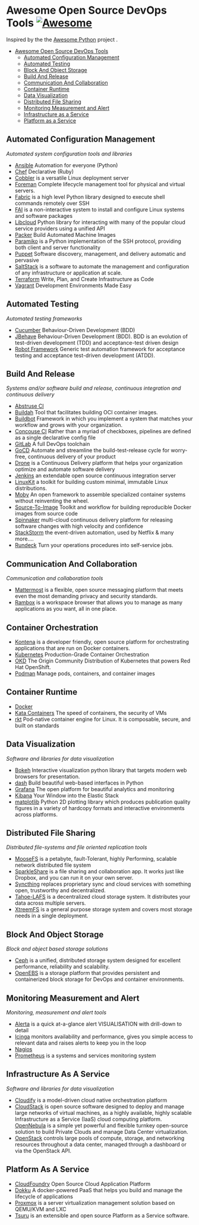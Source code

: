 # Awesome Open Source DevOps Tools [![Awesome](https://cdn.rawgit.com/sindresorhus/awesome/d7305f38d29fed78fa85652e3a63e154dd8e8829/media/badge.svg)](https://github.com/sindresorhus/awesome)

Inspired by the the [Awesome Python] project .

[Awesome Python]: https://awesome-python.com/

- [Awesome Open Source DevOps Tools](#awesome-open-source-devops-tools)
    - [Automated Configuration Management](#automated-configuration-management)
    - [Automated Testing](#automated-testing)
    - [Block And Object Storage](#block-and-object-storage)
    - [Build And Release](#build-and-release)
    - [Communication And Collaboration](#communication-and-collaboration)
    - [Container Runtime](#container-runtime)
    - [Data Visualization](#data-visualization)
    - [Distributed File Sharing](#distributed-file-sharing)
    - [Monitoring Measurement and Alert](#monitoring-measurement-and-alert)
    - [Infrastructure as a Service](#infrastructure-as-a-service)
    - [Platform as a Service](#platform-as-a-service)

## Automated Configuration Management

*Automated system configuration tools and libraries*

* [Ansible](https://www.ansible.com/) Automation for everyone (Python)
* [Chef](https://www.chef.io/chef/) Declarative (Ruby)
* [Cobbler](https://cobbler.github.io) is a versatile Linux deployment server
* [Foreman](https://theforeman.org/) Complete lifecycle management tool for physical and virtual servers.
* [Fabric](http://www.fabfile.org/) is a high level Python library designed to execute shell commands remotely over SSH
* [FAI](http://fai-project.org/) is a non-interactive system to install and configure Linux systems and software packages
* [Libcloud](https://libcloud.apache.org/) Python library for interacting with many of the popular cloud service providers using a unified API
* [Packer](https://www.packer.io/) Build Automated Machine Images
* [Paramiko](http://www.paramiko.org/) is a Python implementation of the SSH protocol, providing both client and server functionality
* [Puppet](https://puppet.com/) Software discovery, management, and delivery automatic and pervasive
* [SaltStack](https://repo.saltstack.com/) is a software to automate the management and configuration of any infrastructure or application at scale.
* [Terraform](https://www.terraform.io/) Write, Plan, and Create Infrastructure as Code
* [Vagrant](https://www.vagrantup.com/) Development Environments Made Easy

## Automated Testing

*Automated testing frameworks*

* [Cucumber](https://docs.cucumber.io/) Behaviour-Driven Development (BDD)
* [JBehave](https://jbehave.org/) Behaviour-Driven Development (BDD). BDD is an evolution of test-driven development (TDD) and acceptance-test driven design
* [Robot Framework](https://robotframework.org/) Generic test automation framework for acceptance testing and acceptance test-driven development (ATDD).


## Build And Release

*Systems and/or software build and release, continuous integration and continuous delivery*

* [Abstruse CI](https://abstruse.bleenco.io/)
* [Buildah](https://buildah.io/) Tool that facilitates building OCI container images.
* [Buildbot](https://buildbot.net/) Framework in which you implement a system that matches your workflow and grows with your organization.
* [Concouse CI](https://concourse-ci.org/) Rather than a myriad of checkboxes, pipelines are defined as a single declarative config file
* [GitLab](https://about.gitlab.com/) A full DevOps toolchain
* [GoCD](https://www.gocd.org/) Automate and streamline the build-test-release cycle for worry-free, continuous delivery of your product
* [Drone](https://drone.io/) is a Continuous Delivery platform that helps your organization optimize and automate software delivery
* [Jenkins](https://jenkins.io/) an extendable open source continuous integration server
* [LinuxKit](https://github.com/linuxkit/linuxkit) a toolkit for building custom minimal, immutable Linux distributions.
* [Moby](https://mobyproject.org/) An open framework to assemble specialized container systems without reinventing the wheel.
* [Source-To-Image](https://github.com/openshift/source-to-image) Toolkit and workflow for building reproducible Docker images from source code
* [Spinnaker](https://www.spinnaker.io/
) multi-cloud continuous delivery platform for releasing software changes with high velocity and confidence
* [StackStorm](https://stackstorm.com/) the event-driven automation, used by Netflix & many more....
* [Rundeck](https://www.rundeck.com/open-source) Turn your operations procedures into self-service jobs.

## Communication And Collaboration

*Communication and collaboration tools*

* [Mattermost](https://mattermost.com/) is a flexible, open source messaging platform that meets even the most demanding privacy and security standards.
* [Rambox](https://rambox.pro/) is a workspace browser that allows you to manage as many applications as you want, all in one place.


## Container Orchestration
* [Kontena](https://www.kontena.io/classic/) is a developer friendly, open source platform for orchestrating applications that are run on Docker containers.
* [Kubernetes](https://kubernetes.io/) Production-Grade Container Orchestration
* [OKD](https://www.okd.io/) The Origin Community Distribution of Kubernetes that powers Red Hat OpenShift.
* [Podman](https://github.com/containers/libpod) Manage pods, containers, and container images

## Container Runtime
* [Docker](https://www.docker.com/)
* [Kata Containers](https://katacontainers.io/) The speed of containers, the security of VMs
* [rkt](https://github.com/rkt/rkt) Pod-native container engine for Linux. It is composable, secure, and built on standards

## Data Visualization

*Software and libraries for data visualization*

* [Bokeh](https://bokeh.pydata.org/en/latest/) Interactive visualization python library that targets modern web browsers for presentation.
* [dash](https://plot.ly/products/dash/) Build beautiful web-based interfaces in Python
* [Grafana](https://grafana.com/) The open platform for beautiful
analytics and monitoring
* [Kibana](https://www.elastic.co/products/kibana) Your Window into
the Elastic Stack
* [matplotlib](https://matplotlib.org/) Python 2D plotting library which produces publication quality figures in a variety of hardcopy formats and interactive environments across platforms.


## Distributed File Sharing

*Distributed file-systems and file oriented replication tools*

* [MooseFS](https://moosefs.com/) is a petabyte, fault-Tolerant, highly Performing, scalable network distributed file system
* [SparkleShare](https://www.sparkleshare.org/) is a file sharing and collaboration app. It works just like Dropbox, and you can run it on your own server.
* [Syncthing](https://syncthing.net/) replaces proprietary sync and cloud services with something open, trustworthy and decentralized.
* [Tahoe-LAFS](https://tahoe-lafs.org/trac/tahoe-lafs) is a decentralized cloud storage system. It distributes your data across multiple servers.
* [XtreemFS](http://www.xtreemfs.org/) is a general purpose storage system and covers most storage needs in a single deployment.

## Block And Object Storage

*Block and object based storage solutions*

* [Ceph](https://ceph.com/) is a unified, distributed storage system designed for excellent performance, reliability and scalability.
* [OpenEBS](https://www.openebs.io/) is a storage platform that provides persistent and containerized block storage for DevOps and container environments.


## Monitoring Measurement and Alert

*Monitoring, measurement and alert tools*

* [Alerta](https://alerta.io/) is a quick at-a-glance alert VISUALISATION with drill-down to detail
* [Icinga](https://icinga.com/) monitors availability and performance, gives you simple access to relevant data and raises alerts to keep you in the loop
* [Nagios](https://www.nagios.com/)
* [Prometheus](https://prometheus.io/) is a systems and services monitoring system


## Infrastructure As A Service

*Software and libraries for data visualization*

* [Cloudify](https://cloudify.co/) is a model-driven cloud native orchestration platform
* [CloudStack](https://cloudstack.apache.org/) is open source software designed to deploy and manage large networks of virtual machines, as a highly available, highly scalable Infrastructure as a Service (IaaS) cloud computing platform.
[OpenNebula](https://opennebula.org/) is a simple yet powerful and flexible turnkey open-source solution to build Private Clouds and manage Data Center virtualization.
* [OpenStack](https://www.openstack.org/) controls large pools of compute, storage, and networking resources throughout a data center, managed through a dashboard or via the OpenStack API.


## Platform As A Service
* [CloudFoundry](https://www.cloudfoundry.org/) Open Source Cloud Application Platform
* [Dokku](http://dokku.viewdocs.io/dokku/) A docker-powered PaaS that helps you build and manage the lifecycle of applications
* [Proxmox](https://pve.proxmox.com/wiki/Main_Page) is a server virtualization management solution based on QEMU/KVM and LXC
* [Tsuru](https://tsuru.io/) is an extensible and open source Platform as a Service software.
